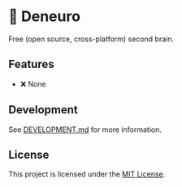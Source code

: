 # 🧠 Deneuro

Free (open source, cross-platform) second brain.

## Features

- ❌ None

## Development

See [DEVELOPMENT.md](DEVELOPMENT.md) for more information.

## License

This project is licensed under the [MIT License](LICENSE).
